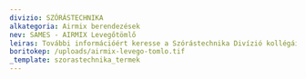 ```yaml
---
divizio: SZÓRÁSTECHNIKA
alkategoria: Airmix berendezések
nev: SAMES - AIRMIX Levegőtömlő
leiras: További információért keresse a Szórástechnika Divízió kollégáit
boritokep: /uploads/airmix-levego-tomlo.tif
_template: szorastechnika_termek
---
```


